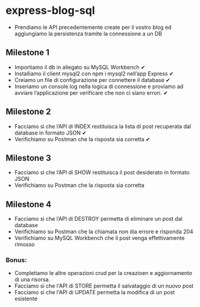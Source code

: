 # express-blog-sql

- Prendiamo le API precedentemente create per il vostro blog ed aggiungiamo la persistenza tramite la connessione a un DB

## Milestone 1
- Importiamo il db in allegato su MySQL Workbench ✔
- Installiamo il client mysql2 con npm i mysql2 nell’app Express ✔
- Creiamo un file di configurazione per connettere il database ✔
- Inseriamo un console.log nella logica di connessione e proviamo ad avviare l’applicazione per verificare che non ci siano errori. ✔

## Milestone 2
- Facciamo sì che l’API di INDEX restituisca la lista di post recuperata dal database in formato JSON ✔
- Verifichiamo su Postman che la risposta sia corretta ✔

## Milestone 3
- Facciamo sì che l’API di SHOW restituisca il post desiderato in formato JSON
- Verifichiamo su Postman che la risposta sia corretta

## Milestone 4
- Facciamo sì che l’API di DESTROY permetta di eliminare un post dal database
- Verifichiamo su Postman che la chiamata non dia errore e risponda 204
- Verifichiamo su MySQL Workbench che il post venga effettivamente rimosso

### Bonus:
- Completiamo le altre operazioni crud per la creazioen e aggiornamento di una risorsa.
- Facciamo si che l'API di STORE permetta il salvataggio di un nuovo post
- Facciamo si che l'API di UPDATE permetta la modifica di un post esistente